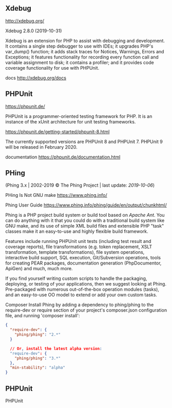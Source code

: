 
## Xdebug
http://xdebug.org/

Xdebug 2.8.0 (2019-10-31)

Xdebug is an extension for PHP to assist with debugging and development. It contains a single step debugger to use with IDEs; it upgrades PHP's var_dump() function; it adds stack traces for Notices, Warnings, Errors and Exceptions; it features functionality for recording every function call and variable assignment to disk; it contains a profiler; and it provides code coverage functionality for use with PHPUnit.

docs
http://xdebug.org/docs


## PHPUnit
https://phpunit.de/

PHPUnit is a programmer-oriented testing framework for PHP.
It is an instance of the xUnit architecture for unit testing frameworks.

https://phpunit.de/getting-started/phpunit-8.html

The currently supported versions are PHPUnit 8 and PHPUnit 7. PHPUnit 9 will be released in February 2020.

documentation
https://phpunit.de/documentation.html


## PHing
(Phing 3.x | 2002-2019 © The Phing Project | last update: *2019-10-06*)

PHing Is Not GNU make
https://www.phing.info/

Phing User Guide
https://www.phing.info/phing/guide/en/output/chunkhtml/

Phing is a PHP project build system or build tool based on *​Apache Ant*. You can do anything with it that you could do with a traditional build system like GNU make, and its use of simple XML build files and extensible PHP "task" classes make it an easy-to-use and highly flexible build framework.

Features include running PHPUnit unit tests (including test result and coverage reports), file transformations (e.g. token replacement, XSLT transformation, template transformations), file system operations, interactive build support, SQL execution, Git/Subversion operations, tools for creating PEAR packages, documentation generation (PhpDocumentor, ApiGen) and much, much more.

If you find yourself writing custom scripts to handle the packaging, deploying, or testing of your applications, then we suggest looking at Phing. Pre-packaged with numerous out-of-the-box operation modules (tasks), and an easy-to-use OO model to extend or add your own custom tasks.

Composer
Install Phing by adding a dependency to phing/phing to the require-dev or require section of your project's composer.json configuration file, and running 'composer install':

```json
{
  "require-dev": {
    "phing/phing": "2.*"
  }

  // Or, install the latest alpha version:
  "require-dev": {
    "phing/phing": "3.*"
  },
  "min-stability": "alpha"
}
```

## PHPUnit

PHPUnit

